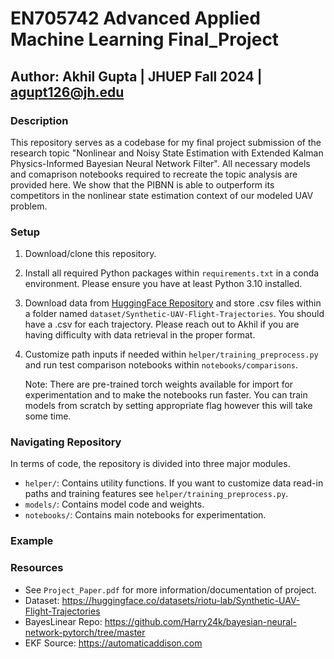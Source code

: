 # EN705742 Advanced Applied Machine Learning Final_Project

## Author: Akhil Gupta | JHUEP Fall 2024 | agupt126@jh.edu

### Description

This repository serves as a codebase for my final project submission of the research topic "Nonlinear and Noisy State Estimation with Extended Kalman Physics-Informed Bayesian Neural Network Filter". All necessary models and comaprison notebooks required to recreate the topic analysis are provided here. We show that the PIBNN is able to outperform its competitors in the nonlinear state estimation context of our modeled UAV problem. 


### Setup
1) Download/clone this repository.
2) Install all required Python packages within `requirements.txt` in a conda environment. Please ensure you have at least Python 3.10 installed.
3) Download data from [HuggingFace Repository](https://huggingface.co/datasets/riotu-lab/Synthetic-UAV-Flight-Trajectories) and store .csv files within a folder named `dataset/Synthetic-UAV-Flight-Trajectories`. You should have a .csv for each trajectory. Please reach out to Akhil if you are having difficulty with data retrieval in the proper format.
4) Customize path inputs if needed within `helper/training_preprocess.py` and run test comparison notebooks within `notebooks/comparisons`.

   Note: There are pre-trained torch weights available for import for experimentation and to make the notebooks run faster. You can train models from scratch by setting appropriate flag however this will take some time.

### Navigating Repository
In terms of code, the repository is divided into three major modules.
* `helper/`: Contains utility functions. If you want to customize data read-in paths and training features see `helper/training_preprocess.py`.
* `models/`: Contains model code and weights.
* `notebooks/`: Contains main notebooks for experimentation.

### Example




### Resources
* See `Project_Paper.pdf` for more information/documentation of project.
* Dataset: https://huggingface.co/datasets/riotu-lab/Synthetic-UAV-Flight-Trajectories
* BayesLinear Repo: https://github.com/Harry24k/bayesian-neural-network-pytorch/tree/master
* EKF Source: https://automaticaddison.com
